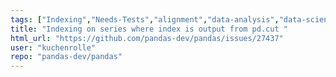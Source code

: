 ```yaml
---
tags: ["Indexing","Needs-Tests","alignment","data-analysis","data-science","flexible","pandas","python"]
title: "Indexing on series where index is output from pd.cut "
html_url: "https://github.com/pandas-dev/pandas/issues/27437"
user: "kuchenrolle"
repo: "pandas-dev/pandas"
---
```


